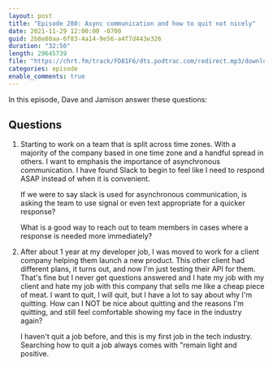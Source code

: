 ```yaml
---
layout: post
title: "Episode 280: Async communication and how to quit not nicely"
date: 2021-11-29 12:00:00 -0700
guid: 2b8e80aa-6f83-4a14-9e56-a4f7d443e326
duration: "32:56"
length: 29645739
file: "https://chrt.fm/track/FD81F6/dts.podtrac.com/redirect.mp3/download.softskills.audio/sse-280.mp3"
categories: episode
enable_comments: true
---
```


In this episode, Dave and Jamison answer these questions:

## Questions

1. Starting to work on a team that is split across time zones. With a majority of the company based in one time zone and a handful spread in others. I want to emphasis the importance of asynchronous communication. I have found Slack to begin to feel like I need to respond ASAP instead of when it is convenient.
   
   If we were to say slack is used for asynchronous communication, is asking the team to use signal or even text appropriate for a quicker response?
   
   What is a good way to reach out to team members in cases where a response is needed more immediately?


2. After about 1 year at my developer job, I was moved to work for a client company helping them launch a new product. This other client had different plans, it turns out, and now I'm just testing their API for them. That's fine but I never get questions answered and I hate my job with my client and hate my job with this company that sells me like a cheap piece of meat. I want to quit, I will quit, but I have a lot to say about why I'm quitting.  How can I NOT be nice about quitting and the reasons I'm quitting, and still feel comfortable showing my face in the industry again?
   
   I haven't quit a job before, and this is my first job in the tech industry. Searching how to quit a job always comes with "remain light and positive.
